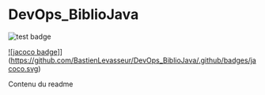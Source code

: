 # DevOps_BiblioJava

![test badge](https://github.com/BastienLevasseur/DevOps_BiblioJava/actions/workflows/maven.yml/badge.svg)


[![jacoco badge]](.github/badges/jacoco.svg)](https://github.com/BastienLevasseur/DevOps_BiblioJava/.github/badges/jacoco.svg)


Contenu du readme